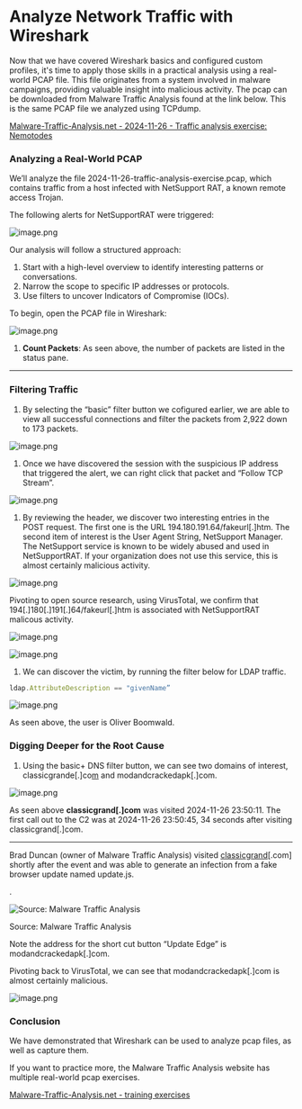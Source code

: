 # Analyze Network Traffic with Wireshark

Now that we have covered Wireshark basics and configured custom profiles, it's time to apply those skills in a practical analysis using a real-world PCAP file. This file originates from a system involved in malware campaigns, providing valuable insight into malicious activity. The pcap can be downloaded from Malware Traffic Analysis found at the link below. This is the same PCAP file we analyzed using TCPdump.

[Malware-Traffic-Analysis.net - 2024-11-26 - Traffic analysis exercise: Nemotodes](https://malware-traffic-analysis.net/2024/11/26/index.html)

### **Analyzing a Real-World PCAP**

We’ll analyze the file 2024-11-26-traffic-analysis-exercise.pcap, which contains traffic from a host infected with NetSupport RAT, a known remote access Trojan. 

The following alerts for NetSupportRAT were triggered:

![image.png](Files/5-AnalyzingWithWireshark/image1.webp)

Our analysis will follow a structured approach:

1. Start with a high-level overview to identify interesting patterns or conversations.
2. Narrow the scope to specific IP addresses or protocols.
3. Use filters to uncover Indicators of Compromise (IOCs).

To begin, open the PCAP file in Wireshark:

![image.png](Files/5-AnalyzingWithWireshark/image2.webp)

1. **Count Packets**:
As seen above, the number of packets are listed in the status pane.

---

### **Filtering Traffic**

1. By selecting the “basic” filter button we cofigured earlier, we are able to view all successful connections and filter the packets from 2,922 down to 173 packets.

![image.png](Files/5-AnalyzingWithWireshark/image3.webp)

1. Once we have discovered the session with the suspicious IP address that triggered the alert, we can right click that packet and “Follow TCP Stream”.

![image.png](Files/5-AnalyzingWithWireshark/image4.webp)

1. By reviewing the header, we discover two interesting entries in the POST request. The first one is the URL 194.180.191.64/fakeurl[.]htm. The second item of interest is the User Agent String, NetSupport Manager.  The NetSupport service is known to be widely abused and used in NetSupportRAT. If your organization does not use this service, this is almost certainly malicious activity.

![image.png](Files/5-AnalyzingWithWireshark/image5.webp)

Pivoting to open source research, using VirusTotal, we confirm that 194[.]180[.]191[.]64/fakeurl[.]htm is associated with NetSupportRAT malicous activity.

![image.png](Files/5-AnalyzingWithWireshark/image6.webp)

![image.png](Files/5-AnalyzingWithWireshark/image7.webp)

1. We can discover the victim, by running the filter below for LDAP traffic.

```jsx
ldap.AttributeDescription == "givenName”
```

![image.png](Files/5-AnalyzingWithWireshark/image8.webp)

As seen above, the user is Oliver Boomwald.

### Digging Deeper for the Root Cause

1. Using the basic+ DNS filter button, we can see two domains of interest, classicgrande[.]co[m](http://classicgrande.com) and modandcrackedapk[.]com. 

![image.png](Files/5-AnalyzingWithWireshark/image9.webp)

As seen above **classicgrand[.]com** was visited 2024-11-26 23:50:11. The first call out to the C2 was at 2024-11-26 23:50:45, 34 seconds after visiting classicgrand[.]com. 

---

Brad Duncan (owner of Malware Traffic Analysis) visited  [classicgrand](http://classicgrand.com)[.com] shortly after the event and was able to generate an infection from a fake browser update named update.js.

.

![Source: Malware Traffic Analysis](Files/5-AnalyzingWithWireshark/image10.webp)

Source: Malware Traffic Analysis

 Note the address for the short cut button “Update Edge” is modandcrackedapk[.]com.

Pivoting back to VirusTotal, we can see that modandcrackedapk[.]com is almost certainly malicious.

![image.png](Files/5-AnalyzingWithWireshark/image11.webp)

### Conclusion

We have demonstrated that Wireshark can be used to analyze pcap files, as well as capture them. 

If you want to practice more, the Malware Traffic Analysis website has multiple real-world pcap exercises. 

[Malware-Traffic-Analysis.net - training exercises](https://malware-traffic-analysis.net/training-exercises.html)